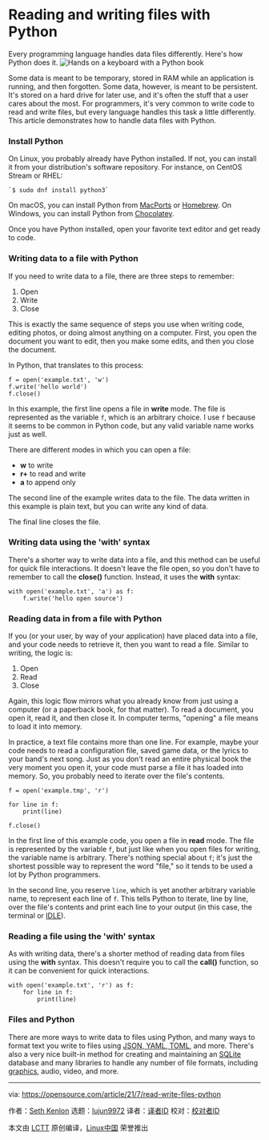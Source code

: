 [#]: subject: (Reading and writing files with Python)
[#]: via: (https://opensource.com/article/21/7/read-write-files-python)
[#]: author: (Seth Kenlon https://opensource.com/users/seth)
[#]: collector: (lujun9972)
[#]: translator: ( )
[#]: reviewer: ( )
[#]: publisher: ( )
[#]: url: ( )

Reading and writing files with Python
======
Every programming language handles data files differently. Here's how
Python does it.
![Hands on a keyboard with a Python book ][1]

Some data is meant to be temporary, stored in RAM while an application is running, and then forgotten. Some data, however, is meant to be persistent. It's stored on a hard drive for later use, and it's often the stuff that a user cares about the most. For programmers, it's very common to write code to read and write files, but every language handles this task a little differently. This article demonstrates how to handle data files with Python.

### Install Python

On Linux, you probably already have Python installed. If not, you can install it from your distribution's software repository. For instance, on CentOS Stream or RHEL:


```
`$ sudo dnf install python3`
```

On macOS, you can install Python from [MacPorts][2] or [Homebrew][3]. On Windows, you can install Python from [Chocolatey][4].

Once you have Python installed, open your favorite text editor and get ready to code.

### Writing data to a file with Python

If you need to write data to a file, there are three steps to remember:

  1. Open
  2. Write
  3. Close



This is exactly the same sequence of steps you use when writing code, editing photos, or doing almost anything on a computer. First, you open the document you want to edit, then you make some edits, and then you close the document.

In Python, that translates to this process:


```
f = open('example.txt', 'w')
f.write('hello world')
f.close()
```

In this example, the first line opens a file in **write** mode. The file is represented as the variable `f`, which is an arbitrary choice. I use `f` because it seems to be common in Python code, but any valid variable name works just as well.

There are different modes in which you can open a file:

  * **w** to write
  * **r+** to read and write
  * **a** to append only



The second line of the example writes data to the file. The data written in this example is plain text, but you can write any kind of data.

The final line closes the file.

### Writing data using the 'with' syntax

There's a shorter way to write data into a file, and this method can be useful for quick file interactions. It doesn't leave the file open, so you don't have to remember to call the **close()** function. Instead, it uses the **with** syntax:


```
with open('example.txt', 'a') as f:
    f.write('hello open source')
```

### Reading data in from a file with Python

If you (or your user, by way of your application) have placed data into a file, and your code needs to retrieve it, then you want to read a file. Similar to writing, the logic is:

  1. Open
  2. Read
  3. Close



Again, this logic flow mirrors what you already know from just using a computer (or a paperback book, for that matter). To read a document, you open it, read it, and then close it. In computer terms, "opening" a file means to load it into memory.

In practice, a text file contains more than one line. For example, maybe your code needs to read a configuration file, saved game data, or the lyrics to your band's next song. Just as you don't read an entire physical book the very moment you open it, your code must parse a file it has loaded into memory. So, you probably need to iterate over the file's contents.


```
f = open('example.tmp', 'r')

for line in f:
    print(line)

f.close()
```

In the first line of this example code, you open a file in **read** mode. The file is represented by the variable `f`, but just like when you open files for writing, the variable name is arbitrary. There's nothing special about `f`; it's just the shortest possible way to represent the word "file," so it tends to be used a lot by Python programmers.

In the second line, you reserve `line`, which is yet another arbitrary variable name, to represent each line of `f`. This tells Python to iterate, line by line, over the file's contents and print each line to your output (in this case, the terminal or [IDLE][5]).

### Reading a file using the 'with' syntax

As with writing data, there's a shorter method of reading data from files using the **with** syntax. This doesn't require you to call the **call()** function, so it can be convenient for quick interactions.


```
with open('example.txt', 'r') as f:
    for line in f:
        print(line)
```

### Files and Python

There are more ways to write data to files using Python, and many ways to format text you write to files using [JSON, YAML, TOML][6], and more. There's also a very nice built-in method for creating and maintaining an [SQLite][7] database and many libraries to handle any number of file formats, including [graphics][8], audio, video, and more.

--------------------------------------------------------------------------------

via: https://opensource.com/article/21/7/read-write-files-python

作者：[Seth Kenlon][a]
选题：[lujun9972][b]
译者：[译者ID](https://github.com/译者ID)
校对：[校对者ID](https://github.com/校对者ID)

本文由 [LCTT](https://github.com/LCTT/TranslateProject) 原创编译，[Linux中国](https://linux.cn/) 荣誉推出

[a]: https://opensource.com/users/seth
[b]: https://github.com/lujun9972
[1]: https://opensource.com/sites/default/files/styles/image-full-size/public/lead-images/python-programming-code-keyboard.png?itok=fxiSpmnd (Hands on a keyboard with a Python book )
[2]: https://opensource.com/article/20/11/macports
[3]: https://opensource.com/article/20/6/homebrew-mac
[4]: https://opensource.com/article/20/3/chocolatey
[5]: https://opensource.com/article/17/10/python-101#idle
[6]: https://opensource.com/article/21/6/parse-configuration-files-python
[7]: https://opensource.com/article/21/2/sqlite3-cheat-sheet
[8]: https://opensource.com/article/19/3/python-image-manipulation-tools

